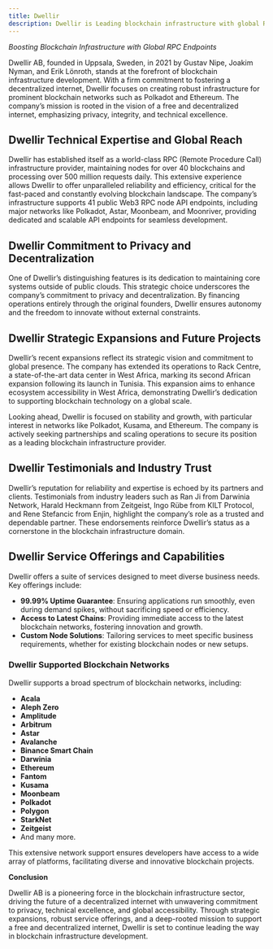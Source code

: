 ```yaml
---
title: Dwellir
description: Dwellir is Leading blockchain infrastructure with global RPC support, 99.99% uptime, and a commitment to privacy and decentralization.
---
```


*Boosting Blockchain Infrastructure with Global RPC Endpoints*

Dwellir AB, founded in Uppsala, Sweden, in 2021 by Gustav Nipe, Joakim Nyman, and Erik Lönroth, stands at the forefront of blockchain infrastructure development. With a firm commitment to fostering a decentralized internet, Dwellir focuses on creating robust infrastructure for prominent blockchain networks such as Polkadot and Ethereum. The company’s mission is rooted in the vision of a free and decentralized internet, emphasizing privacy, integrity, and technical excellence.

## Dwellir Technical Expertise and Global Reach

Dwellir has established itself as a world-class RPC (Remote Procedure Call) infrastructure provider, maintaining nodes for over 40 blockchains and processing over 500 million requests daily. This extensive experience allows Dwellir to offer unparalleled reliability and efficiency, critical for the fast-paced and constantly evolving blockchain landscape. The company’s infrastructure supports 41 public Web3 RPC node API endpoints, including major networks like Polkadot, Astar, Moonbeam, and Moonriver, providing dedicated and scalable API endpoints for seamless development.

## Dwellir Commitment to Privacy and Decentralization

One of Dwellir’s distinguishing features is its dedication to maintaining core systems outside of public clouds. This strategic choice underscores the company’s commitment to privacy and decentralization. By financing operations entirely through the original founders, Dwellir ensures autonomy and the freedom to innovate without external constraints.

## Dwellir Strategic Expansions and Future Projects

Dwellir’s recent expansions reflect its strategic vision and commitment to global presence. The company has extended its operations to Rack Centre, a state-of-the-art data center in West Africa, marking its second African expansion following its launch in Tunisia. This expansion aims to enhance ecosystem accessibility in West Africa, demonstrating Dwellir’s dedication to supporting blockchain technology on a global scale.

Looking ahead, Dwellir is focused on stability and growth, with particular interest in networks like Polkadot, Kusama, and Ethereum. The company is actively seeking partnerships and scaling operations to secure its position as a leading blockchain infrastructure provider.

## Dwellir Testimonials and Industry Trust

Dwellir’s reputation for reliability and expertise is echoed by its partners and clients. Testimonials from industry leaders such as Ran Ji from Darwinia Network, Harald Heckmann from Zeitgeist, Ingo Rübe from KILT Protocol, and Rene Stefancic from Enjin, highlight the company’s role as a trusted and dependable partner. These endorsements reinforce Dwellir’s status as a cornerstone in the blockchain infrastructure domain.

## Dwellir Service Offerings and Capabilities

Dwellir offers a suite of services designed to meet diverse business needs. Key offerings include:

- **99.99% Uptime Guarantee**: Ensuring applications run smoothly, even during demand spikes, without sacrificing speed or efficiency.
- **Access to Latest Chains**: Providing immediate access to the latest blockchain networks, fostering innovation and growth.
- **Custom Node Solutions**: Tailoring services to meet specific business requirements, whether for existing blockchain nodes or new setups.

### **Dwellir Supported Blockchain Networks**

Dwellir supports a broad spectrum of blockchain networks, including:

- **Acala**
- **Aleph Zero**
- **Amplitude**
- **Arbitrum**
- **Astar**
- **Avalanche**
- **Binance Smart Chain**
- **Darwinia**
- **Ethereum**
- **Fantom**
- **Kusama**
- **Moonbeam**
- **Polkadot**
- **Polygon**
- **StarkNet**
- **Zeitgeist**
- And many more.

This extensive network support ensures developers have access to a wide array of platforms, facilitating diverse and innovative blockchain projects.

**Conclusion**

Dwellir AB is a pioneering force in the blockchain infrastructure sector, driving the future of a decentralized internet with unwavering commitment to privacy, technical excellence, and global accessibility. Through strategic expansions, robust service offerings, and a deep-rooted mission to support a free and decentralized internet, Dwellir is set to continue leading the way in blockchain infrastructure development.
